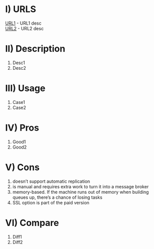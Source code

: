 # I) URLS
[URL1](https://usrl1.com/) - URL1 desc\
[URL2](https://usrl2.com/) - URL2 desc


# II) Description
1) Desc1
2) Desc2


# III) Usage
1) Case1
2) Case2

# IV) Pros
1) Good1
2) Good2

# V) Cons
1) doesn’t support automatic replication
2) is manual and requires extra work to turn it into a message broker
3) memory-based. If the machine runs out of memory when building queues up, there’s a chance of losing tasks
4) SSL option is part of the paid version

# VI) Compare
1) Diff1
2) Diff2
